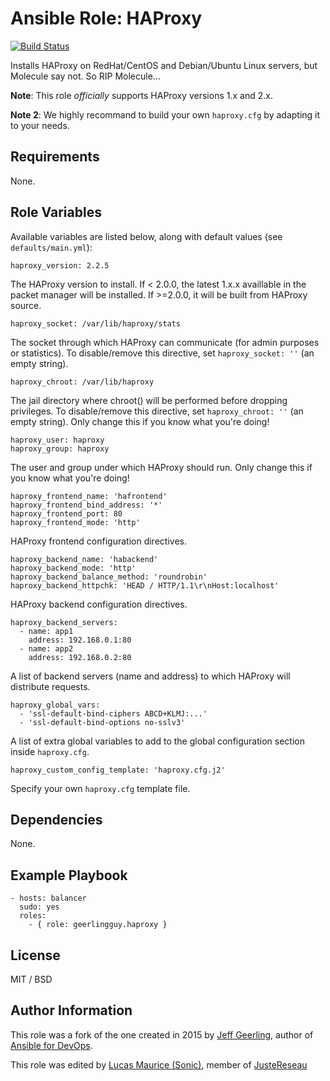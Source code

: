 # Ansible Role: HAProxy

[![Build Status](https://travis-ci.com/justereseau/ansible-role-haproxy.svg?branch=master)](https://travis-ci.com/justereseau/ansible-role-haproxy)

Installs HAProxy on RedHat/CentOS and Debian/Ubuntu Linux servers, but Molecule say not. So RIP Molecule...

**Note**: This role _officially_ supports HAProxy versions 1.x and 2.x.

**Note 2**: We highly recommand to build your own `haproxy.cfg` by adapting it to your needs.

## Requirements

None.

## Role Variables

Available variables are listed below, along with default values (see `defaults/main.yml`):

    haproxy_version: 2.2.5

The HAProxy version to install. If < 2.0.0, the latest 1.x.x availlable in the packet manager will be installed. If >=2.0.0, it will be built from HAProxy source.

    haproxy_socket: /var/lib/haproxy/stats

The socket through which HAProxy can communicate (for admin purposes or statistics). To disable/remove this directive, set `haproxy_socket: ''` (an empty string).

    haproxy_chroot: /var/lib/haproxy

The jail directory where chroot() will be performed before dropping privileges. To disable/remove this directive, set `haproxy_chroot: ''` (an empty string). Only change this if you know what you're doing!

    haproxy_user: haproxy
    haproxy_group: haproxy

The user and group under which HAProxy should run. Only change this if you know what you're doing!

    haproxy_frontend_name: 'hafrontend'
    haproxy_frontend_bind_address: '*'
    haproxy_frontend_port: 80
    haproxy_frontend_mode: 'http'

HAProxy frontend configuration directives.

    haproxy_backend_name: 'habackend'
    haproxy_backend_mode: 'http'
    haproxy_backend_balance_method: 'roundrobin'
    haproxy_backend_httpchk: 'HEAD / HTTP/1.1\r\nHost:localhost'

HAProxy backend configuration directives.

    haproxy_backend_servers:
      - name: app1
        address: 192.168.0.1:80
      - name: app2
        address: 192.168.0.2:80

A list of backend servers (name and address) to which HAProxy will distribute requests.

    haproxy_global_vars:
      - 'ssl-default-bind-ciphers ABCD+KLMJ:...'
      - 'ssl-default-bind-options no-sslv3'

A list of extra global variables to add to the global configuration section inside `haproxy.cfg`.

    haproxy_custom_config_template: 'haproxy.cfg.j2'

Specify your own `haproxy.cfg` template file.

## Dependencies

None.

## Example Playbook

    - hosts: balancer
      sudo: yes
      roles:
        - { role: geerlingguy.haproxy }

## License

MIT / BSD

## Author Information

This role was a fork of the one created in 2015 by [Jeff Geerling](https://www.jeffgeerling.com/), author of [Ansible for DevOps](https://www.ansiblefordevops.com/).

This role was edited by [Lucas Maurice (Sonic)](lmaurice@justereseau.ca), member of [JusteReseau](https://justereseau.ca/)
